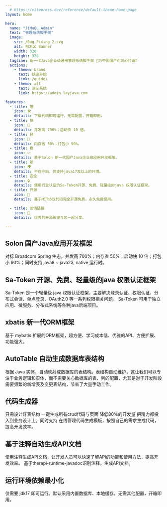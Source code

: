 ```yaml
---
  # https://vitepress.dev/reference/default-theme-home-page
layout: home

hero:
  name: "JiMuQu Admin"
  text: "管理系统脚手架"
  image:
    src: /Bug Fixing 2.svg
    alt: 积木区 Banner
    width: 320
    height: 320
  tagline: 新一代Java企业级通用管理系统脚手架 🚩为中国国产化匠心打造❗
  actions:
    - theme: brand
      text: 快速开始
      link: /guide/
    - theme: alt
      text: 演示系统
      link: https://admin.layjava.com

features:
  - title: 简
    icon: 🛠️
    details: 下载代码即可运行，无需配置，开箱即用。
  - title: 快
    icon: 💪
    details: 并发高 700%；启动快 10 倍。
  - title: 轻
    icon: 🛬
    details: 内存省 50%；打包小 90%。
  - title: 稳
    icon: 📈
    details: 基于Solon 新一代国产Java企业级应用开发框架。  
  - title: 新
    icon: 🌍
    details: 不在守旧，仅支持java17及以上的环境。
  - title: 安全
    icon: 🔒
    details: 使用行业认证的Sa-Token开源、免费、轻量级的java 权限认证框架。
  - title: 开源
    icon: 💯
    details: 基于MIT协议代码完全开源免费，永久免费使用。

  - title: 友情链接
    icon: 🧲
    details: 优秀的开源希望与您一起分享。

---
```


## Solon 国产Java应用开发框架

对标 Broadcom Spring 生态。并发高 700%；内存省 50%；启动快 10 倍；打包小 90%；同时支持 java8 ~ java23, native 运行时。

## Sa-Token 开源、免费、轻量级的java 权限认证框架

Sa-Token 是一个轻量级 java 权限认证框架，主要解决登录认证、权限认证、分布式会话、单点登录、OAuth2.0 等一系列权限相关问题。
Sa-Token 可用于独立应用、微服务、分布式系统等各种java后端项目。

## xbatis 新一代ORM框架
基于 mybatis 扩展的ORM框架，超方便、学习成本低、优雅的API、方便扩展、功能强大。

## AutoTable 自动生成数据库表结构
根据 Java 实体，自动映射成数据库的表结构。表结构自动维护，这让我们可以专注于业务逻辑和实体，而不需要关心数据库的表、列的配置，尤其是对于开发阶段需要频繁的新增表及变更表结构，节省了大量手动工作。

## 代码生成器
只需设计好表结构 一键生成所有crud代码与页面
降低80%的开发量 把精力都投入到业务设计上。同时支持  在线管理代码生成模板，按照自己的需求生成代码，提高开发效率。

## 基于注释自动生成API文档
使用注释生成API文档，让开发人员可以快速了解API的功能和使用方法，提高开发效率。
基于therapi-runtime-javadoc识别注释，生成API文档。

## 运行环境依赖最小化
仅需要 jdk17 即可运行。默认采用内置数据库、本地缓存，无需其他配置，开箱即用。<br/>


<script setup>
  import ParticlesBg from '.vitepress/components/ParticlesBg.vue'
  import { ref } from 'vue'
import confetti from "canvas-confetti";
setInterval(() => {
  showConfetti();
}, 5000)
// Function to trigger the confetti side cannons
function showConfetti() {
  const end = Date.now() + 3 * 1000; // 3 seconds
  const colors = ["#a786ff", "#fd8bbc", "#eca184", "#f8deb1"];

  // Frame function to trigger confetti cannons
  function frame() {
    if (Date.now() > end) return;

    // Left side confetti cannon
    confetti({
      particleCount: 2,
      angle: 60,
      spread: 55,
      startVelocity: 60,
      origin: { x: 0, y: 0.5 },
      colors: colors,
    });

    // Right side confetti cannon
    confetti({
      particleCount: 2,
      angle: 120,
      spread: 55,
      startVelocity: 60,
      origin: { x: 1, y: 0.5 },
      colors: colors,
    });

    requestAnimationFrame(frame); // Keep calling the frame function
  }

  frame();
}


</script>


<ParticlesBg color="black" :quantity="800"/>
